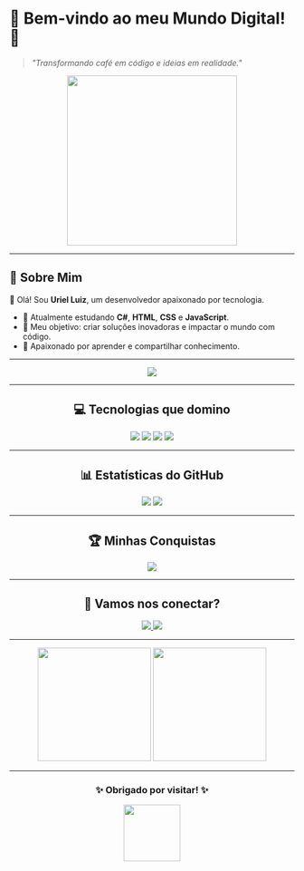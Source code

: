 # 🌟 **Bem-vindo ao meu Mundo Digital!** 🌟
> *"Transformando café em código e ideias em realidade."*

<div align="center">
  <img src="https://media.giphy.com/media/5WJ6SOKeNKrSzblU4R/giphy.gif" width="300">
</div>

---

## 🎨 **Sobre Mim**

👋 Olá! Sou **Uriel Luiz**, um desenvolvedor apaixonado por tecnologia.

- 🌱 Atualmente estudando **C#**, **HTML**, **CSS** e **JavaScript**.
- 🎯 Meu objetivo: criar soluções inovadoras e impactar o mundo com código.
- 🚀 Apaixonado por aprender e compartilhar conhecimento.

---

<div align="center">
  <img src="https://readme-typing-svg.herokuapp.com?font=Fira+Code&weight=500&size=30&duration=4000&pause=500&color=FF6347&background=FFFFFF00&center=true&vCenter=true&width=500&height=50&lines=Bem-vindo+ao+meu+perfil!" />
</div!>


---

## 💻 **Tecnologias que domino**
<div align="center">
  <img src="https://img.shields.io/badge/-C%23-239120?logo=csharp&logoColor=white&style=for-the-badge" />
  <img src="https://img.shields.io/badge/-JavaScript-F7DF1E?logo=javascript&logoColor=black&style=for-the-badge" />
  <img src="https://img.shields.io/badge/-HTML5-E34F26?logo=html5&logoColor=white&style=for-the-badge" />
  <img src="https://img.shields.io/badge/-CSS3-1572B6?logo=css3&logoColor=white&style=for-the-badge" />
</div>

---

## 📊 **Estatísticas do GitHub**
<div align="center">
  <img src="https://github-readme-stats.vercel.app/api?username=UrielAndrade&show_icons=true&theme=radical&count_private=true&include_all_commits=true" />
  <img src="https://github-readme-stats.vercel.app/api/top-langs/?username=UrielAndrade&layout=compact&theme=radical" />
</div>

---

## 🏆 **Minhas Conquistas**
<div align="center">
  <img src="https://github-profile-trophy.vercel.app/?username=UrielAndrade&theme=radical&column=4" />
</div>

---

## 💌 **Vamos nos conectar?**
<div align="center">
  <a href="https://linkedin.com/in/seu-usuario">
    <img src="https://img.shields.io/badge/-LinkedIn-blue?logo=linkedin&logoColor=white&style=for-the-badge" />
  </a>
  <a href="mailto:uriel300andrade@gmail.com">
    <img src="https://img.shields.io/badge/-Email-D14836?logo=gmail&logoColor=white&style=for-the-badge" />
  </a>
</div>

---

<div align="center">
  <img src="https://media.giphy.com/media/XbJVs9r8gfFqfYZ8Bl/giphy.gif" width="200">
  <img src="https://media.giphy.com/media/RbDKaczqWovIugyJmW/giphy.gif" width="200">
</div>

---

<div align="center">
  <h3>✨ Obrigado por visitar! ✨</h3>
  <img src="https://media.giphy.com/media/xTiIzJSKB4l7xTouE8/giphy.gif" width="100">
</div>
